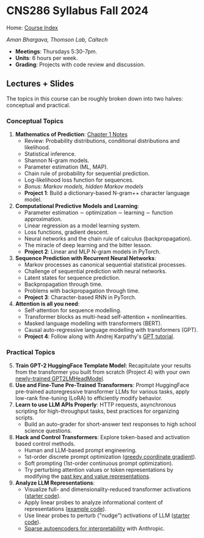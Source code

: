 # CNS286 Syllabus Fall 2024 

Home: [Course Index](https://lancelot.languagegame.io/cns286/index.html)

_Aman Bhargava, Thomson Lab, Caltech_

 - **Meetings**: Thursdays 5:30-7pm.
 - **Units**: 6 hours per week.
 - **Grading**: Projects with code review and discussion. 

## Lectures + Slides

The topics in this course can be roughly broken down into two halves: conceptual and practical. 


### Conceptual Topics

 1. **Mathematics of Prediction**: [Chapter 1 Notes](ch01.html)
 	 - Review: Probability distributions, conditional distributions and likelihood. 
	 - Statistical inference.
	 - Shannon N-gram models. 
	 - Parameter estimation (ML, MAP).
	 - Chain rule of probability for sequential prediction. 
	 - Log-likelihood loss function for sequences. 
	 - _Bonus: Markov models, hidden Markov models_
	 - **Project 1**: Build a dictionary-based N-gram++ character language model. 
 2. **Computational Predictive Models and Learning**:
 	 - Parameter estimation $\sim$ optimization $\sim$ learning $\sim$ function approximation. 
	 - Linear regression as a model learning system. 
	 - Loss functions, gradient descent. 
	 - Neural networks and the chain rule of calculus (backpropagation).
	 - The miracle of deep learning and the bitter lesson. 
	 - **Project 2**: Linear and MLP N-gram models in PyTorch. 
 3. **Sequence Prediction with Recurrent Neural Networks**: 
 	 - Markov processes as canonical sequential statistical processes. 
 	 - Challenge of sequential prediction with neural networks. 
	 - Latent states for sequence prediction. 
	 - Backpropagation through time. 
	 - Problems with backpropagation through time. 
	 - **Project 3**: Character-based RNN in PyTorch.
 4. **Attention is all you need**: 
 	 - Self-attention for sequence modelling. 
	 - Transformer blocks as multi-head self-attention + nonlinearities. 
	 - Masked language modelling with transformers (BERT).
	 - Causal auto-regressive language modelling with transformers (GPT). 
 	 - **Project 4**: Follow along with Andrej Karpathy's [GPT tutorial](https://youtu.be/kCc8FmEb1nY?si=k4UW-QmI4bM5r3ky). 


### Practical Topics

 5. **Train GPT-2 HuggingFace Template Model**: Recapitulate your results from the transformer you built from scratch (Project 4) with your own [newly-trained GPT2LMHeadModel](https://github.com/huggingface/transformers/blob/v4.45.2/src/transformers/models/gpt2/modeling_gpt2.py#L1179). 
 6. **Use and Fine-Tune Pre-Trained Transformers**: Prompt HuggingFace pre-trained autoregressive transformer LLMs for various tasks, apply low-rank fine-tuning (LoRA) to efficiently modify behavior. 
 7. **Learn to use LLM APIs Properly**: HTTP requests, asynchronous scripting for high-throughput tasks, best practices for organizing scripts.
 	 - Build an auto-grader for short-answer text responses to high school science questions. 
 8. **Hack and Control Transformers**: Explore token-based and activation based control methods. 
 	 - Human and LLM-based prompt engineering. 
	 - 1st-order discrete prompt optimization ([greedy coordinate gradient](https://github.com/amanb2000/Magic_Words)).
	 - Soft prompting (1st-order continuous prompt optimization).
	 - Try perturbing attention values or token representations by modifying the [past key and value representations](https://github.com/huggingface/transformers/blob/69b5ccb8878b58372ea326d17d9490d67ccf23a7/src/transformers/models/gpt2/modeling_gpt2.py#L725). 
 9. **Analyze LLM Representations**: 
 	 - Visualize full- and dimensionality-reduced transformer activations ([starter code](https://colab.research.google.com/drive/1NQseiwja2wTP4dpN4i8g1LxRo4_af3i4?usp=sharing)).
	 - Apply linear probes to analyze informational content of representations ([example code](https://github.com/amanb2000/Emo_LLM/blob/main/notebooks/GPT2_Adjective_Representation_PCA.ipynb)). 
	 - Use linear probes to perturb ("nudge") activations of LLM ([starter code](https://github.com/amanb2000/Emo_LLM/blob/main/notebooks/Nudge_Intrinsic_Geometry.ipynb)).
	 - [Sparse autoencoders for interpretability](https://colab.research.google.com/drive/1DeagoR31QM9qFsMkVMgEuJPst9OwsGv4) with Anthropic.

